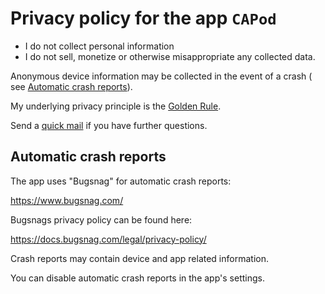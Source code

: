 # Privacy policy for the app `CAPod`

* I do not collect personal information
* I do not sell, monetize or otherwise misappropriate any collected data.

Anonymous device information may be collected in the event of a crash (
see [Automatic crash reports](#automatic-crash-reports)).

My underlying privacy principle is the [Golden Rule](https://en.wikipedia.org/wiki/Golden_Rule).

Send a [quick mail](mailto:support@darken.eu) if you have further questions.

## Automatic crash reports
The app uses "Bugsnag" for automatic crash reports:

https://www.bugsnag.com/

Bugsnags privacy policy can be found here:

https://docs.bugsnag.com/legal/privacy-policy/

Crash reports may contain device and app related information.

You can disable automatic crash reports in the app's settings.

